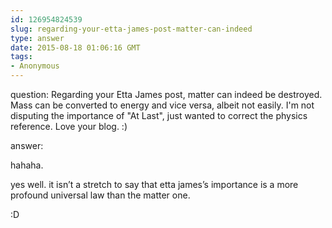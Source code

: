 ```yaml
---
id: 126954824539
slug: regarding-your-etta-james-post-matter-can-indeed
type: answer
date: 2015-08-18 01:06:16 GMT
tags:
- Anonymous
---
```

question: Regarding your Etta James post, matter can indeed be destroyed. Mass can be converted to energy and vice versa, albeit not easily. I'm not disputing the importance of "At Last", just wanted to correct the physics reference. Love your blog. :)

answer: <p>hahaha.</p><p>yes well. it isn’t a stretch to say that etta james’s importance is a more profound universal law than the matter one.</p><p>:D</p>